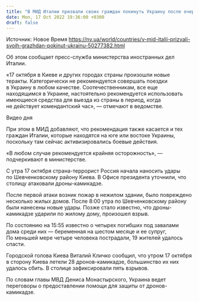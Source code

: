 ```yaml
---
title: "В МИД Италии призвали своих граждан покинуть Украину после очередных атак России"
date: Mon, 17 Oct 2022 19:36:00 +0300
draft: false
---
```

Источник: Новое Время https://nv.ua/world/countries/v-mid-italii-prizvali-svoih-grazhdan-pokinut-ukrainu-50277382.html


 Об этом сообщает пресс-служба министерства иностранных дел Италии.

«17 октября в Киеве и других городах страны произошли новые теракты. Категорически не рекомендуется совершать поездки в Украину в любом качестве. Соотечественникам, все еще находящимся в Украине, настоятельно рекомендуется использовать имеющиеся средства для выезда из страны в период, когда не действует комендантский час», — отмечают в ведомстве.

 Видео дня   

При этом в МИД добавляют, что рекомендация также касается и тех граждан Италии, которые находятся на юге или востоке Украины, поскольку там сейчас активизировались боевые действия.

«В любом случае рекомендуется крайняя осторожность», — подчеркивают в министерстве.

С утра 17 октября страна-террорист Россия начала наносить удары по Шевченковскому району Киева. В Офисе президента уточнили, что столицу атаковали дроны-камикадзе.

После первой атаки возник пожар в нежилом здании, было повреждено несколько жилых домов. После 8:00 утра по Шевченковскому району были нанесены новые удары. Позже стало известно, что дроны-камикадзе ударили по жилому дому, произошел взрыв.

По состоянию на 15:55 известно о четырех погибших под завалами дома среди них — беременная на шестом месяце и ее супруг, По меньшей мере четыре человека пострадали, 19 жителей удалось спасти.

Городской голова Киева Виталий Кличко сообщил, что утром 17 октября в сторону Киева летели 28 дронов-камикадзе, большинство их них удалось сбить. В столице зафиксировали пять взрывов.

По словам главы МВД Дениса Монастырского, Украина ведет переговоры о предоставлении помощи для защиты от дронов-камикадзе.
